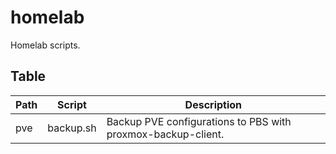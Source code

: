 # homelab
Homelab scripts.

## Table

| Path | Script    | Description                                                  |
| ---  | ---       | ---                                                          |
| pve  | backup.sh | Backup PVE configurations to PBS with proxmox-backup-client. |
